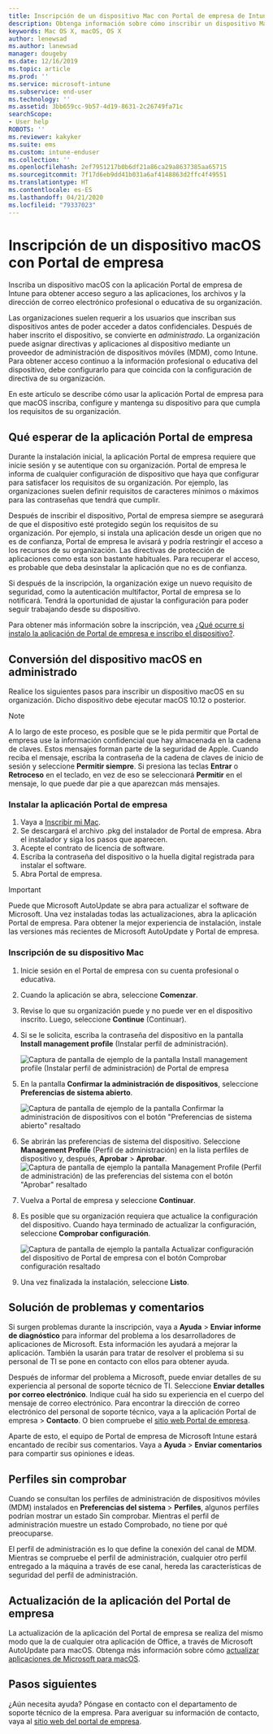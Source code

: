 ```yaml
---
title: Inscripción de un dispositivo Mac con Portal de empresa de Intune | Microsoft Docs
description: Obtenga información sobre cómo inscribir un dispositivo Mac en Intune con la aplicación Portal de empresa.
keywords: Mac OS X, macOS, OS X
author: lenewsad
ms.author: lanewsad
manager: dougeby
ms.date: 12/16/2019
ms.topic: article
ms.prod: ''
ms.service: microsoft-intune
ms.subservice: end-user
ms.technology: ''
ms.assetid: 3bb659cc-9b57-4d19-8631-2c26749fa71c
searchScope:
- User help
ROBOTS: ''
ms.reviewer: kakyker
ms.suite: ems
ms.custom: intune-enduser
ms.collection: ''
ms.openlocfilehash: 2ef7951217b0b6df21a86ca29a8637385aa65715
ms.sourcegitcommit: 7f17d6eb9dd41b031a6af4148863d2ffc4f49551
ms.translationtype: HT
ms.contentlocale: es-ES
ms.lasthandoff: 04/21/2020
ms.locfileid: "79337023"
---
```

# <a name="enroll-your-macos-device-using-the-company-portal-app"></a>Inscripción de un dispositivo macOS con Portal de empresa  

Inscriba un dispositivo macOS con la aplicación Portal de empresa de Intune para obtener acceso seguro a las aplicaciones, los archivos y la dirección de correo electrónico profesional o educativa de su organización.

Las organizaciones suelen requerir a los usuarios que inscriban sus dispositivos antes de poder acceder a datos confidenciales. Después de haber inscrito el dispositivo, se convierte en *administrado*. La organización puede asignar directivas y aplicaciones al dispositivo mediante un proveedor de administración de dispositivos móviles (MDM), como Intune. Para obtener acceso continuo a la información profesional o educativa del dispositivo, debe configurarlo para que coincida con la configuración de directiva de su organización.  

En este artículo se describe cómo usar la aplicación Portal de empresa para que macOS inscriba, configure y mantenga su dispositivo para que cumpla los requisitos de su organización.  


## <a name="what-to-expect-from-the-company-portal-app"></a>Qué esperar de la aplicación Portal de empresa

Durante la instalación inicial, la aplicación Portal de empresa requiere que inicie sesión y se autentique con su organización. Portal de empresa le informa de cualquier configuración de dispositivo que haya que configurar para satisfacer los requisitos de su organización. Por ejemplo, las organizaciones suelen definir requisitos de caracteres mínimos o máximos para las contraseñas que tendrá que cumplir.    

Después de inscribir el dispositivo, Portal de empresa siempre se asegurará de que el dispositivo esté protegido según los requisitos de su organización. Por ejemplo, si instala una aplicación desde un origen que no es de confianza, Portal de empresa le avisará y podría restringir el acceso a los recursos de su organización. Las directivas de protección de aplicaciones como esta son bastante habituales. Para recuperar el acceso, es probable que deba desinstalar la aplicación que no es de confianza. 

Si después de la inscripción, la organización exige un nuevo requisito de seguridad, como la autenticación multifactor, Portal de empresa se lo notificará. Tendrá la oportunidad de ajustar la configuración para poder seguir trabajando desde su dispositivo.  

Para obtener más información sobre la inscripción, vea [¿Qué ocurre si instalo la aplicación de Portal de empresa e inscribo el dispositivo?](what-happens-if-you-install-the-Company-Portal-app-and-enroll-your-device-in-intune-macos.md).  

## <a name="get-your-macos-device-managed"></a>Conversión del dispositivo macOS en administrado  
Realice los siguientes pasos para inscribir un dispositivo macOS en su organización. Dicho dispositivo debe ejecutar macOS 10.12 o posterior.   

> [!NOTE]
> A lo largo de este proceso, es posible que se le pida permitir que Portal de empresa use la información confidencial que hay almacenada en la cadena de claves. Estos mensajes forman parte de la seguridad de Apple. Cuando reciba el mensaje, escriba la contraseña de la cadena de claves de inicio de sesión y seleccione **Permitir siempre**. Si presiona las teclas **Entrar** o **Retroceso** en el teclado, en vez de eso se seleccionará **Permitir** en el mensaje, lo que puede dar pie a que aparezcan más mensajes.  

### <a name="install-company-portal-app"></a>Instalar la aplicación Portal de empresa  
1. Vaya a [Inscribir mi Mac](https://go.microsoft.com/fwlink/?linkid=853070).  
2. Se descargará el archivo .pkg del instalador de Portal de empresa. Abra el instalador y siga los pasos que aparecen. 
3. Acepte el contrato de licencia de software. 
4. Escriba la contraseña del dispositivo o la huella digital registrada para instalar el software.  
5. Abra Portal de empresa. 

> [!IMPORTANT]
> Puede que Microsoft AutoUpdate se abra para actualizar el software de Microsoft. Una vez instaladas todas las actualizaciones, abra la aplicación Portal de empresa. Para obtener la mejor experiencia de instalación, instale las versiones más recientes de Microsoft AutoUpdate y Portal de empresa.  


### <a name="enroll-your-mac"></a>Inscripción de su dispositivo Mac  


1. Inicie sesión en el Portal de empresa con su cuenta profesional o educativa.  
2. Cuando la aplicación se abra, seleccione **Comenzar**.  
3. Revise lo que su organización puede y no puede ver en el dispositivo inscrito. Luego, seleccione **Continue** (Continuar).
4.  Si se le solicita, escriba la contraseña del dispositivo en la pantalla **Install management profile** (Instalar perfil de administración).

    ![Captura de pantalla de ejemplo de la pantalla Install management profile (Instalar perfil de administración) de Portal de empresa](./media/install-management-profile-macos-1912.PNG)   
5. En la pantalla **Confirmar la administración de dispositivos**, seleccione **Preferencias de sistema abierto**.  

    ![Captura de pantalla de ejemplo de la pantalla Confirmar la administración de dispositivos con el botón "Preferencias de sistema abierto" resaltado](./media/confirm-device-management-macos-1912.PNG)  
6. Se abrirán las preferencias de sistema del dispositivo. Seleccione **Management Profile** (Perfil de administración) en la lista perfiles de dispositivo y, después, **Aprobar** > **Aprobar**.  
    ![Captura de pantalla de ejemplo la pantalla Management Profile (Perfil de administración) de las preferencias del sistema con el botón "Aprobar" resaltado](./media/management-profile-approve-macos-1912.PNG)   
1. Vuelva a Portal de empresa y seleccione **Continuar**.    
2. Es posible que su organización requiera que actualice la configuración del dispositivo. Cuando haya terminado de actualizar la configuración, seleccione **Comprobar configuración**.  

    ![Captura de pantalla de ejemplo la pantalla Actualizar configuración del dispositivo de Portal de empresa con el botón Comprobar configuración resaltado](./media/update-settings-mac-1911.PNG)  
9. Una vez finalizada la instalación, seleccione **Listo**.  


 ## <a name="troubleshooting-and-feedback"></a>Solución de problemas y comentarios   

Si surgen problemas durante la inscripción, vaya a **Ayuda** > **Enviar informe de diagnóstico** para informar del problema a los desarrolladores de aplicaciones de Microsoft. Esta información les ayudará a mejorar la aplicación. También la usarán para tratar de resolver el problema si su personal de TI se pone en contacto con ellos para obtener ayuda.  

Después de informar del problema a Microsoft, puede enviar detalles de su experiencia al personal de soporte técnico de TI. Seleccione **Enviar detalles por correo electrónico**. Indique cuál ha sido su experiencia en el cuerpo del mensaje de correo electrónico. Para encontrar la dirección de correo electrónico del personal de soporte técnico, vaya a la aplicación Portal de empresa > **Contacto**. O bien compruebe el [sitio web Portal de empresa](https://go.microsoft.com/fwlink/?linkid=2010980).  
 

Aparte de esto, el equipo de Portal de empresa de Microsoft Intune estará encantado de recibir sus comentarios. Vaya a **Ayuda** > **Enviar comentarios** para compartir sus opiniones e ideas.  

## <a name="unverified-profiles"></a>Perfiles sin comprobar  
Cuando se consultan los perfiles de administración de dispositivos móviles (MDM) instalados en **Preferencias del sistema** > **Perfiles**, algunos perfiles podrían mostrar un estado Sin comprobar. Mientras el perfil de administración muestre un estado Comprobado, no tiene por qué preocuparse.  

El perfil de administración es lo que define la conexión del canal de MDM. Mientras se compruebe el perfil de administración, cualquier otro perfil entregado a la máquina a través de ese canal, hereda las características de seguridad del perfil de administración.  

## <a name="updating-the-company-portal-app"></a>Actualización de la aplicación del Portal de empresa

La actualización de la aplicación del Portal de empresa se realiza del mismo modo que la de cualquier otra aplicación de Office, a través de Microsoft AutoUpdate para macOS. Obtenga más información sobre cómo [actualizar aplicaciones de Microsoft para macOS](https://support.office.com/article/Check-for-Office-for-Mac-updates-automatically-bfd1e497-c24d-4754-92ab-910a4074d7c1).  

## <a name="next-steps"></a>Pasos siguientes  
¿Aún necesita ayuda? Póngase en contacto con el departamento de soporte técnico de la empresa. Para averiguar su información de contacto, vaya al [sitio web del portal de empresa](https://go.microsoft.com/fwlink/?linkid=2010980).  


